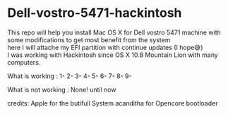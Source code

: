 # Dell-vostro-5471-hackintosh
This repo will help you install Mac OS X for Dell vostro 5471 machine with some modifications to get most benefit from the system  
here I will attache my EFI partition with continue updates (I hope😅)  
I was working with Hackintosh since OS X 10.8 Mountain Lion with many computers. 

What is working : 
1-
2-
3-
4-
5-
6-
7-
8-
9-

What is not working :
None! until now

credits: 
Apple for the butifull System
acanditha for Opencore bootloader 
